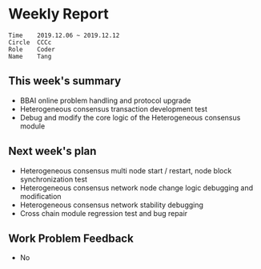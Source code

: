 # Weekly Report 
```
Time	2019.12.06 ~ 2019.12.12
Circle	CCCc
Role	Coder
Name	Tang
```
## This week's summary
- BBAI online problem handling and protocol upgrade
- Heterogeneous consensus transaction development test
- Debug and modify the core logic of the Heterogeneous consensus module

## Next week's plan

-  Heterogeneous consensus multi node start / restart, node block synchronization test
-  Heterogeneous consensus network node change logic debugging and modification
-  Heterogeneous consensus network stability debugging
-  Cross chain module regression test and bug repair

## Work Problem Feedback
- No

